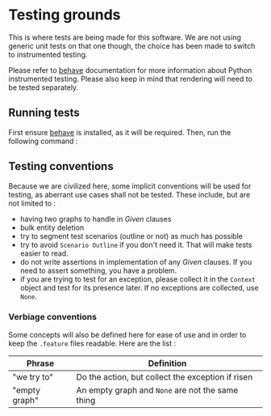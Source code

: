 # Testing grounds

This is where tests are being made for this software. We are not using generic unit tests on that one though, the choice has been made to switch to instrumented testing.

Please refer to [behave] documentation for more information about Python instrumented testing. Please also keep in mind that rendering will need to be tested separately.

## Running tests

First ensure [behave] is installed, as it will be required. Then, run the following command :

## Testing conventions

Because we are civilized here, some implicit conventions will be used for testing, as aberrant use cases shall not be tested. These include, but are not limited to :

- having two graphs to handle in *Given* clauses
- bulk entity deletion
- try to segment test scenarios (outline or not) as much has possible
- try to avoid `Scenario Outline` if you don't need it. That will make tests easier to read.
- do not write assertions in implementation of any *Given* clauses. If you need to assert something, you have a problem.
- if you are trying to test for an exception, please collect it in the `Context` object and test for its presence later. If no exceptions are collected, use `None`.

### Verbiage conventions

Some concepts will also be defined here for ease of use and in order to keep the `.feature` files readable. Here are the list :

Phrase       |Definition
-------------|-------------------------------------------------
"we try to"  |Do the action, but collect the exception if risen
"empty graph"|An empty graph and `None` are not the same thing

[behave]: https://behave.readthedocs.io/
